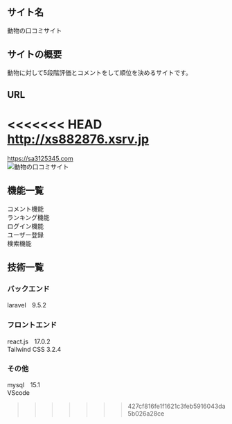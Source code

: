 ## サイト名
動物の口コミサイト　

## サイトの概要
動物に対して5段階評価とコメントをして順位を決めるサイトです。

## URL
<<<<<<< HEAD
http://xs882876.xsrv.jp
=======
https://sa3125345.com  
![動物の口コミサイト](https://user-images.githubusercontent.com/91707110/222446400-69e164d5-0339-4b47-ae68-ef2d5320534b.png)

## 機能一覧
コメント機能  
ランキング機能  
ログイン機能  
ユーザー登録  
検索機能  

## 技術一覧
### バックエンド
laravel　9.5.2

### フロントエンド
react.js　17.0.2  
Tailwind CSS  3.2.4

### その他
mysql　15.1  
VScode

>>>>>>> 427cf816fe1f1621c3feb5916043da5b026a28ce
